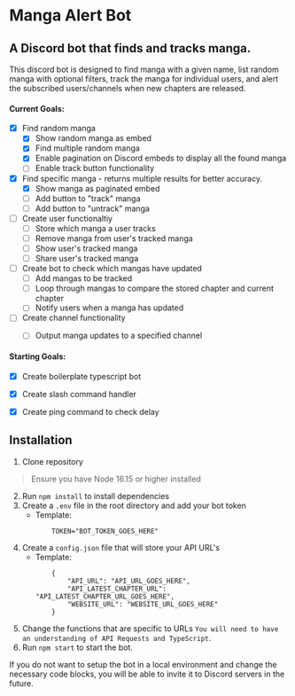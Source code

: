 # **Manga Alert Bot**
## A Discord bot that finds and tracks manga.
This discord bot is designed to find manga with a given name, list random manga with optional filters, track the manga for individual users, and alert the subscribed users/channels when new chapters are released.

#### **Current Goals**:

- [x] Find random manga
    - [x] Show random manga as embed
    - [x] Find multiple random manga
    - [x] Enable pagination on Discord embeds to display all the found manga
    - [ ] Enable track button functionality

- [x] Find specific manga - returns multiple results for better accuracy.
    - [x] Show manga as paginated embed
    - [ ] Add button to "track" manga
    - [ ] Add button to "untrack" manga

- [ ] Create user functionaltiy
    - [ ] Store which manga a user tracks
    - [ ] Remove manga from user's tracked manga
    - [ ] Show user's tracked manga
    - [ ] Share user's tracked manga

- [ ] Create bot to check which mangas have updated
    - [ ] Add mangas to be tracked
    - [ ] Loop through mangas to compare the stored chapter and current chapter
    - [ ] Notify users when a manga has updated

- [ ] Create channel functionality
    - [ ] Output manga updates to a specified channel


#### **Starting Goals**:
- [X] Create boilerplate typescript bot
- [X] Create slash command handler
- [X] Create ping command to check delay
 

## **Installation**
1. Clone repository
> Ensure you have Node 16.15 or higher installed
2. Run `npm install` to install dependencies
3. Create a `.env` file in the root directory and add your bot token
    - Template:
        ```
            TOKEN="BOT_TOKEN_GOES_HERE"
        ```
4. Create a `config.json` file that will store your API URL's
    - Template:
        ```
            {
                "API_URL": "API_URL_GOES_HERE",
                "API_LATEST_CHAPTER_URL": "API_LATEST_CHAPTER_URL_GOES_HERE",
                "WEBSITE_URL": "WEBSITE_URL_GOES_HERE"
            }
        ```
5. Change the functions that are specific to URLs `You will need to have an understanding of API Requests and TypeScript`.
6. Run `npm start` to start the bot.

If you do not want to setup the bot in a local environment and change the necessary code blocks, you will be able to invite it to Discord servers in the future.
